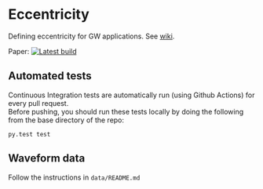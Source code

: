 # Eccentricity
Defining eccentricity for GW applications. See [wiki](https://github.com/vijayvarma392/Eccentricity/wiki).

Paper: [![Latest build](https://img.shields.io/badge/PDF-latest-orange.svg?style=flat)](../pdflatex/paper/paper.pdf)

## Automated tests
Continuous Integration tests are automatically run (using Github Actions) for every pull request.    
Before pushing, you should run these tests locally by doing the following from the base directory of the repo:
```
py.test test
```

## Waveform data
Follow the instructions in `data/README.md`

